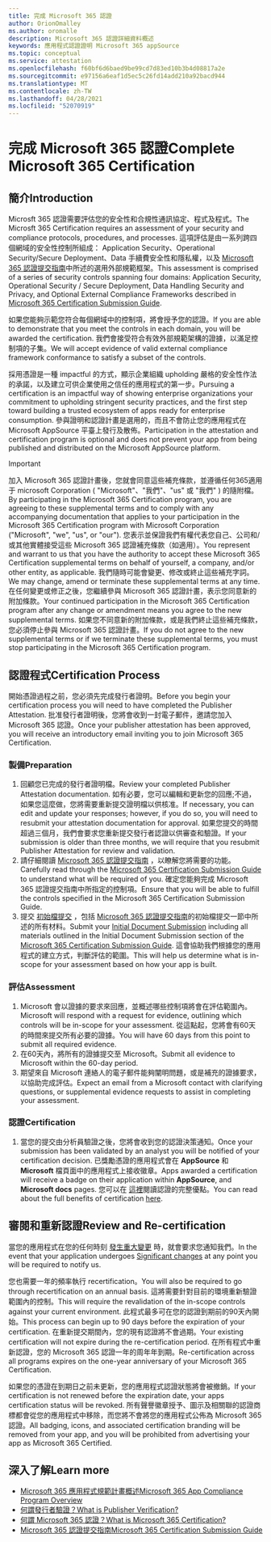 ```yaml
---
title: 完成 Microsoft 365 認證
author: OrionOmalley
ms.author: oromalle
description: Microsoft 365 認證詳細資料概述
keywords: 應用程式認證證明 Microsoft 365 appSource
ms.topic: conceptual
ms.service: attestation
ms.openlocfilehash: f60bf6d6baed9be99cd7d83ed10b3b4d08817a2e
ms.sourcegitcommit: e97156a6eaf1d5ec5c26fd14add210a92bacd944
ms.translationtype: MT
ms.contentlocale: zh-TW
ms.lasthandoff: 04/28/2021
ms.locfileid: "52070919"
---
```

# <a name="complete-microsoft-365-certification"></a><span data-ttu-id="246be-104">完成 Microsoft 365 認證</span><span class="sxs-lookup"><span data-stu-id="246be-104">Complete Microsoft 365 Certification</span></span>

## <a name="introduction"></a><span data-ttu-id="246be-105">簡介</span><span class="sxs-lookup"><span data-stu-id="246be-105">Introduction</span></span>

<span data-ttu-id="246be-106">Microsft 365 認證需要評估您的安全性和合規性通訊協定、程式及程式。</span><span class="sxs-lookup"><span data-stu-id="246be-106">The Microsft 365 Certification requires an assessment of your security and compliance protocols, procedures, and processes.</span></span> <span data-ttu-id="246be-107">這項評估是由一系列跨四個網域的安全性控制所組成： Application Security、Operational Security/Secure Deployment、Data 手續費安全性和隱私權，以及 [Microsoft 365 認證提交指南](https://docs.microsoft.com/microsoft-365-app-certification/docs/certification-submission-guide)中所述的選用外部規範框架。</span><span class="sxs-lookup"><span data-stu-id="246be-107">This assessment is comprised of a series of security controls spanning four domains: Application Security, Operational Security / Secure Deployment, Data Handling Security and Privacy, and Optional External Compliance Frameworks described in [Microsoft 365 Certification Submission Guide](https://docs.microsoft.com/microsoft-365-app-certification/docs/certification-submission-guide).</span></span>

<span data-ttu-id="246be-108">如果您能夠示範您符合每個網域中的控制項，將會授予您的認證。</span><span class="sxs-lookup"><span data-stu-id="246be-108">If you are able to demonstrate that you meet the controls in each domain, you will be awarded the certification.</span></span> <span data-ttu-id="246be-109">我們會接受符合有效外部規範架構的證據，以滿足控制項的子集。</span><span class="sxs-lookup"><span data-stu-id="246be-109">We will accept evidence of valid external compliance framework conformance to satisfy a subset of the controls.</span></span> 

<span data-ttu-id="246be-110">採用憑證是一種 impactful 的方式，顯示企業組織 upholding 嚴格的安全性作法的承諾，以及建立可供企業使用之信任的應用程式的第一步。</span><span class="sxs-lookup"><span data-stu-id="246be-110">Pursuing a certification is an impactful way of showing enterprise organizations your commitment to upholding stringent security practices, and the first step toward building a trusted ecosystem of apps ready for enterprise consumption.</span></span> <span data-ttu-id="246be-111">參與證明和認證計畫是選用的，而且不會防止您的應用程式在 Microsoft AppSource 平臺上發行及散佈。</span><span class="sxs-lookup"><span data-stu-id="246be-111">Participation in the attestation and certification program is optional and does not prevent your app from being published and distributed on the Microsoft AppSource platform.</span></span>

> [!IMPORTANT]
> <span data-ttu-id="246be-112">加入 Microsoft 365 認證計畫後，您就會同意這些補充條款，並遵循任何365適用于 microsoft Corporation ( "Microsoft"、"我們"、"us" 或 "我們" ) 的隨附檔。</span><span class="sxs-lookup"><span data-stu-id="246be-112">By participating in the Microsoft 365 Certification  program, you are agreeing to these supplemental terms and to comply with any accompanying documentation that applies to your participation in the Microsoft 365 Certification program with Microsoft Corporation ("Microsoft", "we", "us",  or "our").</span></span> <span data-ttu-id="246be-113">您表示並保證我們有權代表您自己、公司和/或其他實體接受這些 Microsoft 365 認證補充條款（如適用）。</span><span class="sxs-lookup"><span data-stu-id="246be-113">You represent and warrant to us that you have the authority to accept these Microsoft 365 Certification supplemental terms on behalf of yourself, a company, and/or other entity, as applicable.</span></span> <span data-ttu-id="246be-114">我們隨時可能會變更、修改或終止這些補充字詞。</span><span class="sxs-lookup"><span data-stu-id="246be-114">We may change, amend or terminate these supplemental terms at any time.</span></span> <span data-ttu-id="246be-115">在任何變更或修正之後，您繼續參與 Microsoft 365 認證計畫，表示您同意新的附加條款。</span><span class="sxs-lookup"><span data-stu-id="246be-115">Your continued participation in the Microsoft 365 Certification program after any change or amendment means you agree to the new supplemental terms.</span></span> <span data-ttu-id="246be-116">如果您不同意新的附加條款，或是我們終止這些補充條款，您必須停止參與 Microsoft 365 認證計畫。</span><span class="sxs-lookup"><span data-stu-id="246be-116">If you do not agree to the new supplemental terms or if we terminate these supplemental terms, you must stop participating in the Microsoft 365 Certification program.</span></span>

## <a name="certification-process"></a><span data-ttu-id="246be-117">認證程式</span><span class="sxs-lookup"><span data-stu-id="246be-117">Certification Process</span></span>

<span data-ttu-id="246be-118">開始憑證過程之前，您必須先完成發行者證明。</span><span class="sxs-lookup"><span data-stu-id="246be-118">Before you begin your certification process you will need to have completed the Publisher Attestation.</span></span> <span data-ttu-id="246be-119">批准發行者證明後，您將會收到一封電子郵件，邀請您加入 Microsoft 365 認證。</span><span class="sxs-lookup"><span data-stu-id="246be-119">Once your publisher attestation has been approved, you will receive an introductory email inviting you to join Microsoft 365 Certification.</span></span>

### <a name="preparation"></a><span data-ttu-id="246be-120">製備</span><span class="sxs-lookup"><span data-stu-id="246be-120">Preparation</span></span>
1. <span data-ttu-id="246be-121">回顧您已完成的發行者證明檔。</span><span class="sxs-lookup"><span data-stu-id="246be-121">Review your completed Publisher Attestation documentation.</span></span> <span data-ttu-id="246be-122">如有必要，您可以編輯和更新您的回應;不過，如果您這麼做，您將需要重新提交證明檔以供核准。</span><span class="sxs-lookup"><span data-stu-id="246be-122">If necessary, you can edit and update your responses; however, if you do so, you will need to resubmit your attestation documentation for approval.</span></span> <span data-ttu-id="246be-123">如果您提交的時間超過三個月，我們會要求您重新提交發行者認證以供審查和驗證。</span><span class="sxs-lookup"><span data-stu-id="246be-123">If your submission is older than three months, we will require that you resubmit Publisher Attestation for review and validation.</span></span> 
1. <span data-ttu-id="246be-124">請仔細閱讀 [Microsoft 365 認證提交指南](https://docs.microsoft.com/microsoft-365-app-certification/docs/certification-submission-guide) ，以瞭解您將需要的功能。</span><span class="sxs-lookup"><span data-stu-id="246be-124">Carefully read through the [Microsoft 365 Certification Submission Guide](https://docs.microsoft.com/microsoft-365-app-certification/docs/certification-submission-guide) to understand what will be required of you.</span></span> <span data-ttu-id="246be-125">確定您能夠完成 Microsoft 365 認證提交指南中所指定的控制項。</span><span class="sxs-lookup"><span data-stu-id="246be-125">Ensure that you will be able to fulfill the controls specified in the Microsoft 365 Certification Submission Guide.</span></span>
1. <span data-ttu-id="246be-126">提交 [初始檔提交](https://docs.microsoft.com/microsoft-365-app-certification/docs/certification-submission-guide#initial-document-submission) ，包括 [Microsoft 365 認證提交指南](https://docs.microsoft.com/microsoft-365-app-certification/docs/certification-submission-guide)的初始檔提交一節中所述的所有材料。</span><span class="sxs-lookup"><span data-stu-id="246be-126">Submit your [Initial Document Submission](https://docs.microsoft.com/microsoft-365-app-certification/docs/certification-submission-guide#initial-document-submission) including all materials outlined in the Initial Document Submission section of the [Microsoft 365 Certification Submission Guide](https://docs.microsoft.com/microsoft-365-app-certification/docs/certification-submission-guide).</span></span> <span data-ttu-id="246be-127">這會協助我們根據您的應用程式的建立方式，判斷評估的範圍。</span><span class="sxs-lookup"><span data-stu-id="246be-127">This will help us determine what is in-scope for your assessment based on how your app is built.</span></span>

### <a name="assessment"></a><span data-ttu-id="246be-128">評估</span><span class="sxs-lookup"><span data-stu-id="246be-128">Assessment</span></span>
1. <span data-ttu-id="246be-129">Microsoft 會以證據的要求來回應，並概述哪些控制項將會在評估範圍內。</span><span class="sxs-lookup"><span data-stu-id="246be-129">Microsoft will respond with a request for evidence, outlining which controls will be in-scope for your assessment.</span></span> <span data-ttu-id="246be-130">從這點起，您將會有60天的時間來提交所有必要的證據。</span><span class="sxs-lookup"><span data-stu-id="246be-130">You will have 60 days from this point to submit all required evidence.</span></span>
1. <span data-ttu-id="246be-131">在60天內，將所有的證據提交至 Microsoft。</span><span class="sxs-lookup"><span data-stu-id="246be-131">Submit all evidence to Microsoft within the 60-day period.</span></span>
1. <span data-ttu-id="246be-132">期望來自 Microsoft 連絡人的電子郵件能夠闡明問題，或是補充的證據要求，以協助完成評估。</span><span class="sxs-lookup"><span data-stu-id="246be-132">Expect an email from a Microsoft contact with clarifying questions, or supplemental evidence requests to assist in completing your assessment.</span></span>

### <a name="certification"></a><span data-ttu-id="246be-133">認證</span><span class="sxs-lookup"><span data-stu-id="246be-133">Certification</span></span>
1. <span data-ttu-id="246be-134">當您的提交由分析員驗證之後，您將會收到您的認證決策通知。</span><span class="sxs-lookup"><span data-stu-id="246be-134">Once your submission has been validated by an analyst you will be notified of your certification decision.</span></span> <span data-ttu-id="246be-135">已獎勵憑證的應用程式會在 **AppSource** 和 **Microsoft** 檔頁面中的應用程式上接收徽章。</span><span class="sxs-lookup"><span data-stu-id="246be-135">Apps awarded a certification will receive a badge on their application within **AppSource**, and **Microsoft docs** pages.</span></span> <span data-ttu-id="246be-136">您可以在 [這裡](https://docs.microsoft.com/microsoft-365-app-certification/docs/enterprise-app-certification-guide#program-benefits)閱讀認證的完整優點。</span><span class="sxs-lookup"><span data-stu-id="246be-136">You can read about the full benefits of certification [here](https://docs.microsoft.com/microsoft-365-app-certification/docs/enterprise-app-certification-guide#program-benefits).</span></span>

## <a name="review-and-re-certification"></a><span data-ttu-id="246be-137">審閱和重新認證</span><span class="sxs-lookup"><span data-stu-id="246be-137">Review and Re-certification</span></span>
<span data-ttu-id="246be-138">當您的應用程式在您的任何時刻 [發生重大變更](https://docs.microsoft.com/microsoft-365-app-certification/docs/certification-submission-guide#significant-changes) 時，就會要求您通知我們。</span><span class="sxs-lookup"><span data-stu-id="246be-138">In the event that your application undergoes [Significant changes](https://docs.microsoft.com/microsoft-365-app-certification/docs/certification-submission-guide#significant-changes) at any point you will be required to notify us.</span></span>

<span data-ttu-id="246be-139">您也需要一年的頻率執行 recertification。</span><span class="sxs-lookup"><span data-stu-id="246be-139">You will also be required to go through recertification on an annual basis.</span></span> <span data-ttu-id="246be-140">這將需要針對目前的環境重新驗證範圍內的控制。</span><span class="sxs-lookup"><span data-stu-id="246be-140">This will require the revalidation of the in-scope controls against your current environment.</span></span> <span data-ttu-id="246be-141">此程式最多可在您的認證到期前的90天內開始。</span><span class="sxs-lookup"><span data-stu-id="246be-141">This process can begin up to 90 days before the expiration of your certification.</span></span> <span data-ttu-id="246be-142">在重新提交期間內，您的現有認證將不會過期。</span><span class="sxs-lookup"><span data-stu-id="246be-142">Your existing certification will not expire during the re-certification period.</span></span> <span data-ttu-id="246be-143">在所有程式中重新認證，您的 Microsoft 365 認證一年的周年年到期。</span><span class="sxs-lookup"><span data-stu-id="246be-143">Re-certification across all programs expires on the one-year anniversary of your Microsoft 365 Certification.</span></span>

<span data-ttu-id="246be-144">如果您的憑證在到期日之前未更新，您的應用程式認證狀態將會被撤銷。</span><span class="sxs-lookup"><span data-stu-id="246be-144">If your certification is not renewed before the expiration date, your apps certification status will be revoked.</span></span> <span data-ttu-id="246be-145">所有聲譽徽章授予、圖示及相關聯的認證商標都會從您的應用程式中移除，而您將不會將您的應用程式公佈為 Microsoft 365 認證。</span><span class="sxs-lookup"><span data-stu-id="246be-145">All badging, icons, and associated certification branding will be removed from your app, and you will be prohibited from advertising your app as Microsoft 365 Certified.</span></span>



## <a name="learn-more"></a><span data-ttu-id="246be-146">深入了解</span><span class="sxs-lookup"><span data-stu-id="246be-146">Learn more</span></span>

* [<span data-ttu-id="246be-147">Microsoft 365 應用程式規範計畫概述</span><span class="sxs-lookup"><span data-stu-id="246be-147">Microsoft 365 App Compliance Program Overview</span></span>](~/overview.md)  
* [<span data-ttu-id="246be-148">何謂發行者驗證？</span><span class="sxs-lookup"><span data-stu-id="246be-148">What is Publisher Verification?</span></span>](https://docs.microsoft.com/azure/active-directory/develop/publisher-verification-overview)
* [<span data-ttu-id="246be-149">何謂 Microsoft 365 認證？</span><span class="sxs-lookup"><span data-stu-id="246be-149">What is Microsoft 365 Certification?</span></span>](~/docs/enterprise-app-certification-guide.md)  
* [<span data-ttu-id="246be-150">Microsoft 365 認證提交指南</span><span class="sxs-lookup"><span data-stu-id="246be-150">Microsoft 365 Certification Submission Guide</span></span>](~/docs/certification-submission-guide.md)
